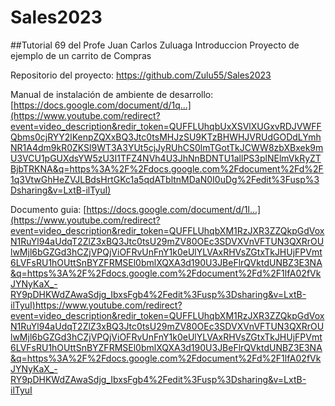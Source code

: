 # Sales2023

##Tutorial 69 del Profe Juan Carlos Zuluaga
Introduccion
Proyecto de ejemplo de un carrito de Compras

Repositorio del proyecto:
https://github.com/Zulu55/Sales2023

Manual de instalación de ambiente de desarrollo:
[https://docs.google.com/document/d/1q...](https://www.youtube.com/redirect?event=video_description&redir_token=QUFFLUhqbUxXSVlXUGxvRDJVWFFQbms0cjRYY2lKenpZQXxBQ3Jtc0tsMHJzSU9KTzBHWHJVRUdGODdLYmhNR1A4dm9kR0ZKSl9WT3A3YUt5cjJyRUhCS0lmTGotTkJCWW8zbXBxek9mU3VCU1pGUXdsYW5zU3I1TFZ4NVh4U3JhNnBDNTU1allPS3plNElmVkRyZTBjbTRKNA&q=https%3A%2F%2Fdocs.google.com%2Fdocument%2Fd%2F1q3VtwGhHeZVJLBdsHrtGKc1a5qdATbltnMDaN0I0uDg%2Fedit%3Fusp%3Dsharing&v=LxtB-ilTyuI)

Documento guia:
[https://docs.google.com/document/d/1l...](https://www.youtube.com/redirect?event=video_description&redir_token=QUFFLUhqbXM1RzJXR3ZZQkpGdVoxN1RuYl94aUdqT2ZlZ3xBQ3Jtc0tsU29mZV80OEc3SDVXVnVFTUN3QXRrOUlwMjl6bGZGd3hCZjVPQjViOFRvUnFnY1k0eUlYLVAxRHVsZGtxTkJHUjFPVmt6LVFsRU1hOUttSnBYZFRMSEl0bmlXQXA3d190U3JBeFlrQVktdUNBZ3E3NA&q=https%3A%2F%2Fdocs.google.com%2Fdocument%2Fd%2F1lfA02fVkJYNyKaX_-RY9pDHKWdZAwaSdjg_IbxsFgb4%2Fedit%3Fusp%3Dsharing&v=LxtB-ilTyuI)https://www.youtube.com/redirect?event=video_description&redir_token=QUFFLUhqbXM1RzJXR3ZZQkpGdVoxN1RuYl94aUdqT2ZlZ3xBQ3Jtc0tsU29mZV80OEc3SDVXVnVFTUN3QXRrOUlwMjl6bGZGd3hCZjVPQjViOFRvUnFnY1k0eUlYLVAxRHVsZGtxTkJHUjFPVmt6LVFsRU1hOUttSnBYZFRMSEl0bmlXQXA3d190U3JBeFlrQVktdUNBZ3E3NA&q=https%3A%2F%2Fdocs.google.com%2Fdocument%2Fd%2F1lfA02fVkJYNyKaX_-RY9pDHKWdZAwaSdjg_IbxsFgb4%2Fedit%3Fusp%3Dsharing&v=LxtB-ilTyuI
